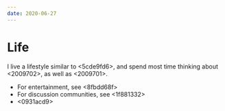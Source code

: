 ```yaml
---
date: 2020-06-27
---
```


# Life

I live a lifestyle similar to <5cde9fd6>, and spend most time thinking about <2009702>, as well as <2009701>.  

* For entertainment, see <8fbdd68f>
* For discussion communities, see <1f881332>
* <0931acd9>
